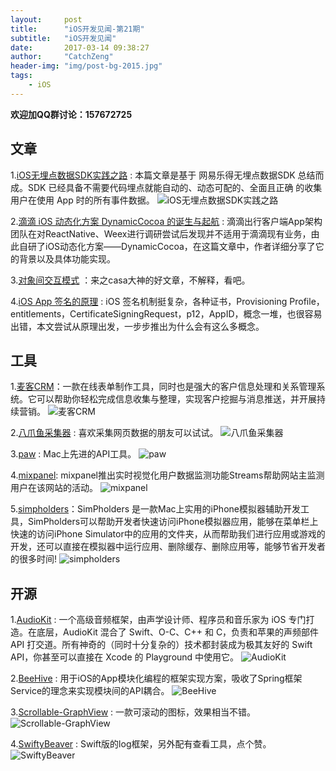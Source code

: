 ```yaml
---
layout:     post
title:      "iOS开发见闻-第21期"
subtitle:   "iOS开发见闻"
date:       2017-03-14 09:38:27 
author:     "CatchZeng"
header-img: "img/post-bg-2015.jpg"
tags:
    - iOS
---
```

<span id="busuanzi_container_page_pv"></span>

**欢迎加QQ群讨论：157672725**

## 文章

1.[iOS无埋点数据SDK实践之路](http://www.jianshu.com/p/69ce01e15042?from=jiantop.com) : 本篇文章是基于 网易乐得无埋点数据SDK 总结而成。SDK 已经具备不需要代码埋点就能自动的、动态可配的、全面且正确 的收集用户在使用 App 时的所有事件数据。
![iOS无埋点数据SDK实践之路](http://upload-images.jianshu.io/upload_images/1446357-c10801dd65c3526d.jpg?imageMogr2/auto-orient/strip%7CimageView2/2/w/1240)

2.[滴滴 iOS 动态化方案 DynamicCocoa 的诞生与起航](http://www.cocoachina.com/ios/20161220/18400.html) : 滴滴出行客户端App架构团队在对ReactNative、Weex进行调研尝试后发现并不适用于滴滴现有业务，由此自研了iOS动态化方案——DynamicCocoa，在这篇文章中，作者详细分享了它的背景以及具体功能实现。

3.[对象间交互模式](https://casatwy.com/communication_patterns.html) ：来之casa大神的好文章，不解释，看吧。

4.[iOS App 签名的原理](http://blog.cnbang.net/tech/3386/) : iOS 签名机制挺复杂，各种证书，Provisioning Profile，entitlements，CertificateSigningRequest，p12，AppID，概念一堆，也很容易出错，本文尝试从原理出发，一步步推出为什么会有这么多概念。

## 工具
1.[麦客CRM](http://www.mikecrm.com/?ref=form)：一款在线表单制作工具，同时也是强大的客户信息处理和关系管理系统。它可以帮助你轻松完成信息收集与整理，实现客户挖掘与消息推送，并开展持续营销。
![麦客CRM](http://upload-images.jianshu.io/upload_images/943491-927fd66ec150eba6.png?imageMogr2/auto-orient/strip%7CimageView2/2/w/1240)

2.[八爪鱼采集器](http://www.bazhuayu.com) : 喜欢采集网页数据的朋友可以试试。
![八爪鱼采集器](http://upload-images.jianshu.io/upload_images/943491-9ed85c888eb984d3.png?imageMogr2/auto-orient/strip%7CimageView2/2/w/1240)

3.[paw](https://paw.cloud) : Mac上先进的API工具。
![paw](http://upload-images.jianshu.io/upload_images/943491-1209f8c0c9019ed6.png?imageMogr2/auto-orient/strip%7CimageView2/2/w/1240)

4.[mixpanel](https://mixpanel.com):  mixpanel推出实时视觉化用户数据监测功能Streams帮助网站主监测用户在该网站的活动。
![mixpanel](http://upload-images.jianshu.io/upload_images/943491-436c26a02a3ce863.png?imageMogr2/auto-orient/strip%7CimageView2/2/w/1240)

5.[simpholders](https://simpholders.com/)：SimPholders 是一款Mac上实用的iPhone模拟器辅助开发工具，SimPholders可以帮助开发者快速访问iPhone模拟器应用，能够在菜单栏上快速的访问iPhone Simulator中的应用的文件夹，从而帮助我们进行应用或游戏的开发，还可以直接在模拟器中运行应用、删除缓存、删除应用等，能够节省开发者的很多时间!
![simpholders](http://upload-images.jianshu.io/upload_images/943491-ba831bccf281e41d.jpg?imageMogr2/auto-orient/strip%7CimageView2/2/w/1240)

## 开源
1.[AudioKit](https://github.com/audiokit/AudioKit) : 一个高级音频框架，由声学设计师、程序员和音乐家为 iOS 专门打造。在底层，AudioKit 混合了 Swift、O-C、C++ 和 C，负责和苹果的声频部件 API 打交道。所有神奇的（同时十分复杂的）技术都封装成为极其友好的 Swift API，你甚至可以直接在 Xcode 的 Playground 中使用它。
![AudioKit](http://upload-images.jianshu.io/upload_images/943491-7d00f9cee4a88116.png?imageMogr2/auto-orient/strip%7CimageView2/2/w/1240)

2.[BeeHive](https://github.com/alibaba/BeeHive/blob/master/README-CN.md) : 用于iOS的App模块化编程的框架实现方案，吸收了Spring框架Service的理念来实现模块间的API耦合。
![BeeHive](https://camo.githubusercontent.com/686d58ea786e73b5a7562267e25720c922605db6/687474703a2f2f67746d7330322e616c6963646e2e636f6d2f7470732f69322f54423164687946494658585858617661585858376a6a62534658582d3531352d3233332e6a70675f343030783430302e6a7067)

3.[Scrollable-GraphView](https://github.com/philackm/Scrollable-GraphView) : 一款可滚动的图标，效果相当不错。
![Scrollable-GraphView](http://upload-images.jianshu.io/upload_images/943491-5cda4da48330e7de.jpg?imageMogr2/auto-orient/strip%7CimageView2/2/w/1240)

4.[SwiftyBeaver](https://github.com/SwiftyBeaver/SwiftyBeaver) : Swift版的log框架，另外配有查看工具，点个赞。
![SwiftyBeaver](https://cloud.githubusercontent.com/assets/564725/19889302/73b1ee84-a034-11e6-8753-2d060502397c.jpg)
